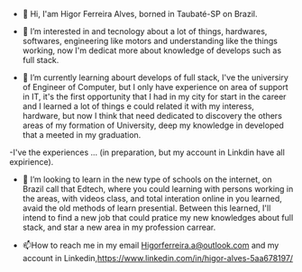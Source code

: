 - 👋 Hi, I'am Higor Ferreira Alves, borned in Taubaté-SP on Brazil. 
 
- 👀 I’m interested in and tecnology about a lot of things, hardwares, softwares, engineering like motors and understanding like the things working, now I'm dedicat more about knowledge of develops such as full stack.

- 🌱  I’m currently learning abourt develops of full stack, I've the universiry of Engineer  of Computer, but I only have experience on area of support in IT, it's the first opportunity that I had in my city for start in the  career and I learned a lot of things e could related it with my interess, hardware, but now I think that need dedicated to discovery the others areas of my formation of University, deep my knowledge in developed that a meeted in my graduation.

-I've the experiences ... (in preparation, but my account in Linkdin have all expirience).

- 💞️ I’m looking to learn in the new type of schools on the internet, on Brazil call that Edtech, where you could learning with persons working in the areas, with videos class, and total interation online in you learned, avaid the old methods of learn presential.
Between this learned, I'll intend to find a new job that could pratice my new knowledges about full stack, and star a new area in my profession carrear.

- 📫How to reach me in my email Higorferreira.a@outlook.com and my account in Linkedin,https://www.linkedin.com/in/higor-alves-5aa678197/
